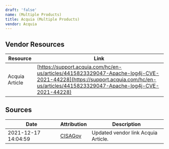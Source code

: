 ```yaml
---
draft: 'false'
name: (Multiple Products)
title: Acquia (Multiple Products)
vendor: Acquia
---
```


## Vendor Resources
| Resource | Link |
| --- | --- |
| Acquia Article | [https://support.acquia.com/hc/en-us/articles/4415823329047-Apache-log4j-CVE-2021-44228](https://support.acquia.com/hc/en-us/articles/4415823329047-Apache-log4j-CVE-2021-44228) |



## Sources
| Date | Attribution | Description |
| --- | --- | --- |
| 2021-12-17 14:04:59 | [CISAGov](https://raw.githubusercontent.com/cisagov/log4j-affected-db/develop/README.md) | Updated vendor link Acquia Article.  |
